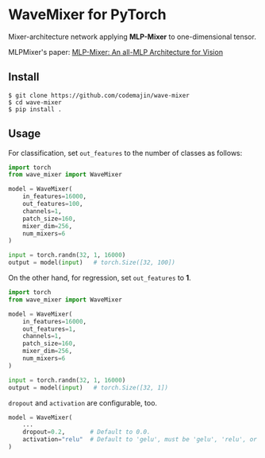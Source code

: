 # WaveMixer for PyTorch

Mixer-architecture network applying **MLP-Mixer** to one-dimensional tensor.

MLPMixer's paper: [MLP-Mixer: An all-MLP Architecture for Vision](https://arxiv.org/abs/2105.01601)

## Install

```
$ git clone https://github.com/codemajin/wave-mixer
$ cd wave-mixer
$ pip install .
```

## Usage

For classification, set `out_features` to the number of classes as follows:

```python
import torch
from wave_mixer import WaveMixer

model = WaveMixer(
    in_features=16000,
    out_features=100,
    channels=1,
    patch_size=160,
    mixer_dim=256,
    num_mixers=6
)

input = torch.randn(32, 1, 16000)
output = model(input)   # torch.Size([32, 100])
```

On the other hand, for regression, set `out_features` to **1**.

```python
import torch
from wave_mixer import WaveMixer

model = WaveMixer(
    in_features=16000,
    out_features=1,
    channels=1,
    patch_size=160,
    mixer_dim=256,
    num_mixers=6
)

input = torch.randn(32, 1, 16000)
output = model(input)   # torch.Size([32, 1])
```

`dropout` and `activation` are configurable, too.

```python
model = WaveMixer(
    ...
    dropout=0.2,       # Default to 0.0.
    activation="relu"  # Default to 'gelu', must be 'gelu', 'relu', or 'tanh'.
)
```